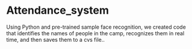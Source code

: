 # Attendance_system
Using Python and pre-trained sample face recognition, we created code that identifies the names of people in the camp, recognizes them in real time, and then saves them to a cvs file..
